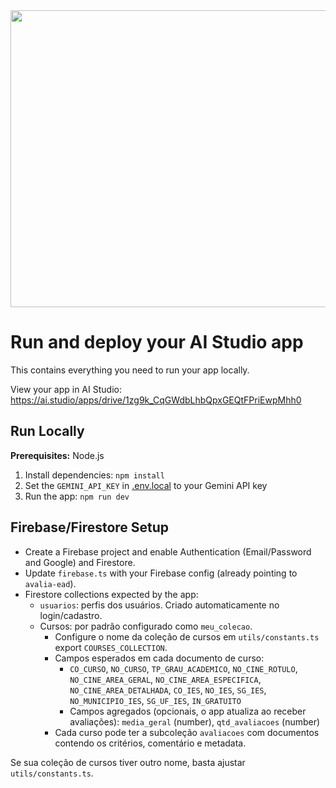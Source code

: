 <div align="center">
<img width="1200" height="475" alt="GHBanner" src="https://github.com/user-attachments/assets/0aa67016-6eaf-458a-adb2-6e31a0763ed6" />
</div>

# Run and deploy your AI Studio app

This contains everything you need to run your app locally.

View your app in AI Studio: https://ai.studio/apps/drive/1zg9k_CqGWdbLhbQpxGEQtFPriEwpMhh0

## Run Locally

**Prerequisites:**  Node.js


1. Install dependencies:
   `npm install`
2. Set the `GEMINI_API_KEY` in [.env.local](.env.local) to your Gemini API key
3. Run the app:
   `npm run dev`

## Firebase/Firestore Setup

- Create a Firebase project and enable Authentication (Email/Password and Google) and Firestore.
- Update `firebase.ts` with your Firebase config (already pointing to `avalia-ead`).
- Firestore collections expected by the app:
  - `usuarios`: perfis dos usuários. Criado automaticamente no login/cadastro.
  - Cursos: por padrão configurado como `meu_colecao`.
    - Configure o nome da coleção de cursos em `utils/constants.ts` export `COURSES_COLLECTION`.
    - Campos esperados em cada documento de curso:
      - `CO_CURSO`, `NO_CURSO`, `TP_GRAU_ACADEMICO`, `NO_CINE_ROTULO`, `NO_CINE_AREA_GERAL`, `NO_CINE_AREA_ESPECIFICA`, `NO_CINE_AREA_DETALHADA`,
        `CO_IES`, `NO_IES`, `SG_IES`, `NO_MUNICIPIO_IES`, `SG_UF_IES`, `IN_GRATUITO`
      - Campos agregados (opcionais, o app atualiza ao receber avaliações): `media_geral` (number), `qtd_avaliacoes` (number)
    - Cada curso pode ter a subcoleção `avaliacoes` com documentos contendo os critérios, comentário e metadata.

Se sua coleção de cursos tiver outro nome, basta ajustar `utils/constants.ts`.
